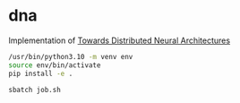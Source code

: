 # dna

Implementation of [Towards Distributed Neural Architectures](https://arxiv.org/abs/2506.22389)

```sh
/usr/bin/python3.10 -m venv env
source env/bin/activate
pip install -e .

sbatch job.sh
```
